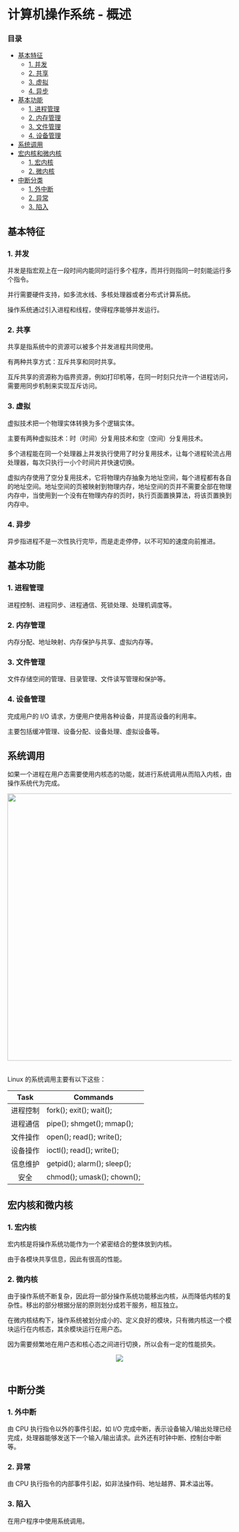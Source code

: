 # 计算机操作系统 - 概述

### 目录

* [基本特征](#基本特征)
  * [1. 并发](#1-并发)
  * [2. 共享](#2-共享)
  * [3. 虚拟](#3-虚拟)
  * [4. 异步](#4-异步)
* [基本功能](#基本功能)
  * [1. 进程管理](#1-进程管理)
  * [2. 内存管理](#2-内存管理)
  * [3. 文件管理](#3-文件管理)
  * [4. 设备管理](#4-设备管理)
* [系统调用](#系统调用)
* [宏内核和微内核](#宏内核和微内核)
  * [1. 宏内核](#1-宏内核)
  * [2. 微内核](#2-微内核)
* [中断分类](#中断分类)
  * [1. 外中断](#1-外中断)
  * [2. 异常](#2-异常)
  * [3. 陷入](#3-陷入)





## 基本特征

### 1. 并发

并发是指宏观上在一段时间内能同时运行多个程序，而并行则指同一时刻能运行多个指令。

并行需要硬件支持，如多流水线、多核处理器或者分布式计算系统。

操作系统通过引入进程和线程，使得程序能够并发运行。



### 2. 共享

共享是指系统中的资源可以被多个并发进程共同使用。

有两种共享方式：互斥共享和同时共享。

互斥共享的资源称为临界资源，例如打印机等，在同一时刻只允许一个进程访问，需要用同步机制来实现互斥访问。



### 3. 虚拟

虚拟技术把一个物理实体转换为多个逻辑实体。

主要有两种虚拟技术：时（时间）分复用技术和空（空间）分复用技术。

多个进程能在同一个处理器上并发执行使用了时分复用技术，让每个进程轮流占用处理器，每次只执行一小个时间片并快速切换。

虚拟内存使用了空分复用技术，它将物理内存抽象为地址空间，每个进程都有各自的地址空间。地址空间的页被映射到物理内存，地址空间的页并不需要全部在物理内存中，当使用到一个没有在物理内存的页时，执行页面置换算法，将该页置换到内存中。



### 4. 异步

异步指进程不是一次性执行完毕，而是走走停停，以不可知的速度向前推进。





## 基本功能

### 1. 进程管理

进程控制、进程同步、进程通信、死锁处理、处理机调度等。



### 2. 内存管理

内存分配、地址映射、内存保护与共享、虚拟内存等。



### 3. 文件管理

文件存储空间的管理、目录管理、文件读写管理和保护等。



### 4. 设备管理

完成用户的 I/O 请求，方便用户使用各种设备，并提高设备的利用率。

主要包括缓冲管理、设备分配、设备处理、虛拟设备等。





## 系统调用

如果一个进程在用户态需要使用内核态的功能，就进行系统调用从而陷入内核，由操作系统代为完成。

<div align="center"> <img src="https://cs-notes-1256109796.cos.ap-guangzhou.myqcloud.com/tGPV0.png" width="600"/> </div><br>

Linux 的系统调用主要有以下这些：

|   Task   | Commands                    |
| :------: | --------------------------- |
| 进程控制 | fork(); exit(); wait();     |
| 进程通信 | pipe(); shmget(); mmap();   |
| 文件操作 | open(); read(); write();    |
| 设备操作 | ioctl(); read(); write();   |
| 信息维护 | getpid(); alarm(); sleep(); |
|   安全   | chmod(); umask(); chown();  |





## 宏内核和微内核

### 1. 宏内核

宏内核是将操作系统功能作为一个紧密结合的整体放到内核。

由于各模块共享信息，因此有很高的性能。



### 2. 微内核

由于操作系统不断复杂，因此将一部分操作系统功能移出内核，从而降低内核的复杂性。移出的部分根据分层的原则划分成若干服务，相互独立。

在微内核结构下，操作系统被划分成小的、定义良好的模块，只有微内核这一个模块运行在内核态，其余模块运行在用户态。

因为需要频繁地在用户态和核心态之间进行切换，所以会有一定的性能损失。

<div align="center"> <img src="https://cs-notes-1256109796.cos.ap-guangzhou.myqcloud.com/2_14_microkernelArchitecture.jpg"/> </div><br>





## 中断分类

### 1. 外中断

由 CPU 执行指令以外的事件引起，如 I/O 完成中断，表示设备输入/输出处理已经完成，处理器能够发送下一个输入/输出请求。此外还有时钟中断、控制台中断等。



### 2. 异常

由 CPU 执行指令的内部事件引起，如非法操作码、地址越界、算术溢出等。



### 3. 陷入

在用户程序中使用系统调用。